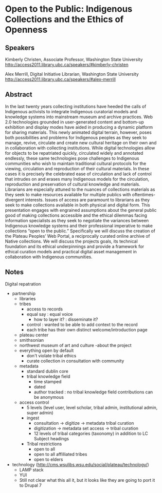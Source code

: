 Open to the Public: Indigenous Collections and the Ethics of Openness
=====================================================================

Speakers
--------
Kimberly Christen, Associate Professor, Washington State University
http://access2011.library.ubc.ca/speakers/#kimberly-christen

Alex Merrill, Digital Initiative Librarian, Washington State University
http://access2011.library.ubc.ca/speakers/#alex-merrill

Abstract
--------
In the last twenty years collecting institutions have heeded the calls of Indigenous activists to integrate Indigenous curatorial models and knowledge systems into mainstream museum and archive practices. Web 2.0 technologies grounded in user-generated content and bottom-up exhibition and display modes have aided in producing a dynamic platform for sharing materials. This newly animated digital terrain, however, poses both possibilities and problems for Indigenous peoples as they seek to manage, revive, circulate and create new cultural heritage on their own and in collaboration with collecting institutions. While digital technologies allow for objects to be repatriated quickly, circulated widely and annotated endlessly, these same technologies pose challenges to Indigenous communities who wish to maintain traditional cultural protocols for the viewing, circulation and reproduction of their cultural materials. In these cases it is precisely the celebrated ease of circulation and lack of control that intrudes on and erases many Indigenous models for the circulation, reproduction and preservation of cultural knowledge and materials. Librarians are especially attuned to the nuances of collections materials as they seek to make resources available for multiple publics with oftentimes-divergent interests. Issues of access are paramount to librarians as they seek to make collections available in both physical and digital form. This presentation engages with engrained assumptions about the general public good of making collections accessible and the ethical dilemmas facing information specialists as they seek to negotiate the variances between Indigenous knowledge systems and their professional imperative to make collections “open to the public.” Specifically we will discuss the creation of the Plateau Peoples’ Web Portal, a reciprocally curated online archive of Native collections. We will discuss the projects goals, its technical foundation and its ethical underpinnings and provide a framework for ethical curation models and practical digital asset management in collaboration with Indigenous communities.

Notes
-----
Digital repatration

- partnership
  - libraries
  - tribes
    - access to records
    - equal say : equal voice
      - how to layer it? : disseminate it?
    - control : wanted to be able to add context to the record
    - each tribe has their own distinct welcome/introduction page
  - plateau center
  - smithsonian
  - northwest museum of art and culture
-about the project
  - everything open by default
    - don't violate tribal ethics
    - curate collection in consultation with community
  - metadata
    - standard dublin core
    - tribal knowledge field
      - time stamped
      - dated
      - author tracked : no tribal knowledge field contributions can be anonymous
  - access control
    - 5 levels (level user, level scholar, tribal admin, institutional admin, super admin)
    - ingest
      - consultation -> digitize -> metadata tribal curation
      - digitization -> metadata set access -> tribal curation
      - 12 levels of tribal categories (taxonomy) in addition to LC Subject headings
    - Tribal restrictions
      - open to all
      - open to all affilliated tribes
      - open to elders
- technology (http://cms.wsulibs.wsu.edu/social/plateau/technology/)
  - LAMP stack
  - YUI
  - Still not clear what this all it, but it looks like they are going to port it to Drupal 7
